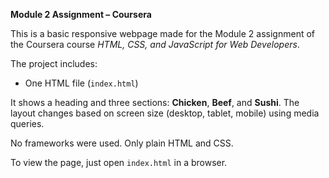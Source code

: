 
**Module 2 Assignment – Coursera**

This is a basic responsive webpage made for the Module 2 assignment of the Coursera course *HTML, CSS, and JavaScript for Web Developers*.

The project includes:

* One HTML file (`index.html`)

It shows a heading and three sections: **Chicken**, **Beef**, and **Sushi**.
The layout changes based on screen size (desktop, tablet, mobile) using media queries.

No frameworks were used. Only plain HTML and CSS.

To view the page, just open `index.html` in a browser.
